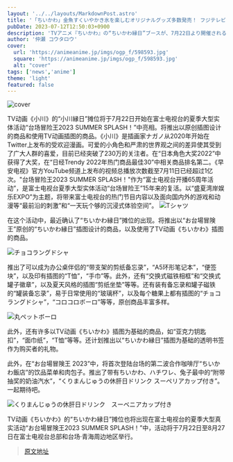 ```yaml
---
layout: '../../layouts/MarkdownPost.astro'
title: '「ちいかわ」金魚すくいやかき氷を楽しむオリジナルグッズ多数発売！ フジテレビ「お台場冒険王」に“ちいかわ縁日”ブース登場'
pubDate: 2023-07-12T12:50:03+0900
description: 'TVアニメ『ちいかわ』の“ちいかわ縁日”ブースが、7月22日より開催されるフジテレビの夏の大型リアルイベント「お台場冒険王2023 SUMMER SPLASH！」内に登場することがわかった。オリジナルイラストがデザインされた商品や、TVアニメのイラストを使用した商品が発売される。'
author: '仲瀬 コウタロウ'
cover:
  url: 'https://animeanime.jp/imgs/ogp_f/598593.jpg'
  square: 'https://animeanime.jp/imgs/ogp_f/598593.jpg'
  alt: "cover"
tags: ['news','anime']
theme: 'light'
featured: false
---
```


![cover](https://animeanime.jp/imgs/ogp_f/598593.jpg)

TV动画《小川》的“小川縁日”摊位将于7月22日开始在富士电视台的夏季大型实体活动“台场冒险王2023 SUMMER SPLASH！”中亮相。将推出以原创插图设计的商品和使用TV动画插图的商品。《小川》是插画家ナガノ从2020年开始在Twitter上发布的受欢迎漫画。可爱的小角色和严肃的世界观之间的差异使其受到了广大人群的喜爱，目前已经突破了230万的关注者。在“日本角色大奖2022”中获得了大奖，在“日经Trendy 2022年热门商品最佳30”中相关商品排名第二。《早安电视》官方YouTube频道上发布的视频总播放次数截至7月11日已经超过1亿次。"台场冒险王2023 SUMMER SPLASH！"作为“富士电视台开播65周年活动”，是富士电视台夏季大型实体活动“台场冒险王”15年来的复活。以“盛夏湾岸娱乐EXPO”为主题，将带来富士电视台的热门节目内容以及面向国内外的游戏和动漫等“最前沿的刺激”和“一天玩个够的沉浸式体验空间”。
![Tシャツ](https://animeanime.jp/imgs/zoom/598625.jpg)

在这个活动中，最近确认了“ちいかわ縁日”摊位的出现。将推出以“お台場冒険王”原创的“ちいかわ縁日”插图设计的商品，以及使用了TV动画《ちいかわ》插图的商品。

![チョコラングドシャ](https://animeanime.jp/imgs/zoom/598643.jpg)

推出了可以成为办公桌伴侣的“带支架的剪纸备忘录”，“A5环形笔记本”，“便签块”，以及印有插图的“T恤”，“手巾”等。此外，还有“交换式磁铁相框”和“交换式罐子徽章”，以及夏天风格的插图“剪纸坐垫”等等。还有装有备忘录和罐子磁铁的“罐装备忘录”，易于日常使用的“玻璃杯”，以及每个糖果上都有插图的“チョコラングドシャ”，“コロコロボーロ”等等，原创商品丰富多样。

![丸ペットボーロ](https://animeanime.jp/imgs/zoom/598600.jpg)

此外，还有许多以TV动画《ちいかわ》插图为基础的商品，如“亚克力钥匙扣”，“面巾纸”，“T恤”等等。还计划推出以“ちいかわ縁日”插图为基础的透明书签作为购买者的礼物。

此外，在“お台場冒険王 2023”中，将首次登陆台场的第二波合作咖啡厅“ちいかわ飯店”的饮品菜单和肉包子。推出了带有ちいかわ、ハチワレ、兔子最中的“附带抽奖的奶油汽水”，“くりまんじゅうの休肝日ドリンク スーペリアカップ付き”。一起期待吧。

![くりまんじゅうの休肝日ドリンク　スーベニアカップ付き](https://animeanime.jp/imgs/zoom/598597.jpg)

TV动画《ちいかわ》的“ちいかわ縁日”摊位也将出现在富士电视台的夏季大型真实活动“お台場冒険王2023 SUMMER SPLASH！”中，活动将于7月22日至8月27日在富士电视台总部和台场·青海周边地区举行。

>[原文地址](https://animeanime.jp/article/2023/07/12/78550.html)  